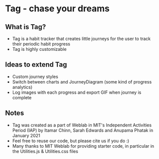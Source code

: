 # Tag - chase your dreams

## What is Tag?

- Tag is a habit tracker that creates little journeys for the user to track their periodic habit progress
- Tag is highly customizable

## Ideas to extend Tag

- Custom journey styles
- Switch between charts and JourneyDiagram (some kind of progress analytics)
- Log images with each progress and export GIF when journey is complete

## Notes

- Tag was created as a part of Weblab in MIT's Independent Activities Period (IAP) by Itamar Chinn, Sarah Edwards and Anupama Phatak in January 2021
- Feel free to reuse our code, but please cite us if you do :) 
- Many thanks to MIT Weblab for providing starter code, in particular in the Utilities.js & Utilities.css files